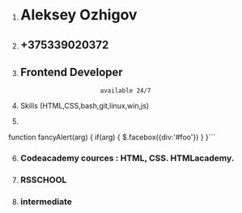 1. # **Aleksey Ozhigov**
2. ## +375339020372
3. ## **Frontend Developer**
                             available 24/7
4. Skills (HTML,CSS,bash,git,linux,win,js)
5.  ```javascript
function fancyAlert(arg) {
  if(arg) {
    $.facebox({div:'#foo'})
  }
}```

6. ### Codeacademy cources : HTML, CSS. HTMLacademy.
7. ### RSSCHOOL
8. ### intermediate  